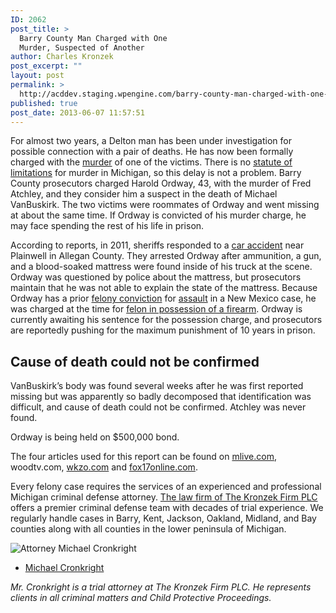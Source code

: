 ```yaml
---
ID: 2062
post_title: >
  Barry County Man Charged with One
  Murder, Suspected of Another
author: Charles Kronzek
post_excerpt: ""
layout: post
permalink: >
  http://acddev.staging.wpengine.com/barry-county-man-charged-with-one-murder-suspected-of-another.html
published: true
post_date: 2013-06-07 11:57:51
---
```

For almost two years, a Delton man has been under investigation for possible connection with a pair of deaths. He has now been formally charged with the <a href="http://acddev.staging.wpengine.com/Homicide.html">murder</a> of one of the victims. There is no <a href="http://acddev.staging.wpengine.com/Statute-of-Limitations.html">statute of limitations</a> for murder in Michigan, so this delay is not a problem. Barry County prosecutors charged Harold Ordway, 43, with the murder of Fred Atchley, and they consider him a suspect in the death of Michael VanBuskirk. The two victims were roommates of Ordway and went missing at about the same time. If Ordway is convicted of his murder charge, he may face spending the rest of his life in prison.

According to reports, in 2011, sheriffs responded to a <a href="http://acddev.staging.wpengine.com/Motor-Vehicle-Charges.html">car accident</a> near Plainwell in Allegan County. They arrested Ordway after ammunition, a gun, and a blood-soaked mattress were found inside of his truck at the scene. Ordway was questioned by police about the mattress, but prosecutors maintain that he was not able to explain the state of the mattress. Because Ordway has a prior <a href="http://acddev.staging.wpengine.com/Felony-Information.html">felony conviction</a> for <a href="http://acddev.staging.wpengine.com/Assault-Charges.html">assault</a> in a New Mexico case, he was charged at the time for <a href="http://acddev.staging.wpengine.com/Firearm-Charges.html">felon in possession of a firearm</a>. Ordway is currently awaiting his sentence for the possession charge, and prosecutors are reportedly pushing for the maximum punishment of 10 years in prison.


<h2>Cause of death could not be confirmed</h2>

VanBuskirk’s body was found several weeks after he was first reported missing but was apparently so badly decomposed that identification was difficult, and cause of death could not be confirmed. Atchley was never found.

Ordway is being held on $500,000 bond.

The four articles used for this report can be found on <a href="http://www.mlive.com/news/grand-rapids/index.ssf/2013/05/delton_man_long_suspected_in_r.html" target="_blank">mlive.com</a>, woodtv.com, <a href="http://wkzo.com/news/articles/2013/may/15/harold-ordway-has-now-been-charged-with-murder/" target="_blank">wkzo.com</a> and <a href="http://fox17online.com/2013/05/14/harold-ordway-charged-with-murder/#axzz2TNpzkv6W" target="_blank">fox17online.com</a>.

Every felony case requires the services of an experienced and professional Michigan criminal defense attorney. <a href="http://acddev.staging.wpengine.com/">The law firm of The Kronzek Firm PLC</a> offers a premier criminal defense team with decades of trial experience. We regularly handle cases in Barry, Kent, Jackson, Oakland, Midland, and Bay counties along with all counties in the lower peninsula of Michigan.

<img src="http://acddev.staging.wpengine.com/images/Cronkright.png" alt="Attorney Michael Cronkright" />

- <a href="http://acddev.staging.wpengine.com/Trial-Attorneys.html#1">Michael Cronkright</a>

<em>Mr. Cronkright is a trial attorney at The Kronzek Firm PLC. He represents clients in all criminal matters and Child Protective Proceedings.</em>